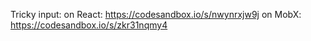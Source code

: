 Tricky input:
on React: https://codesandbox.io/s/nwynrxjw9j
on MobX:  https://codesandbox.io/s/zkr31nqmy4
